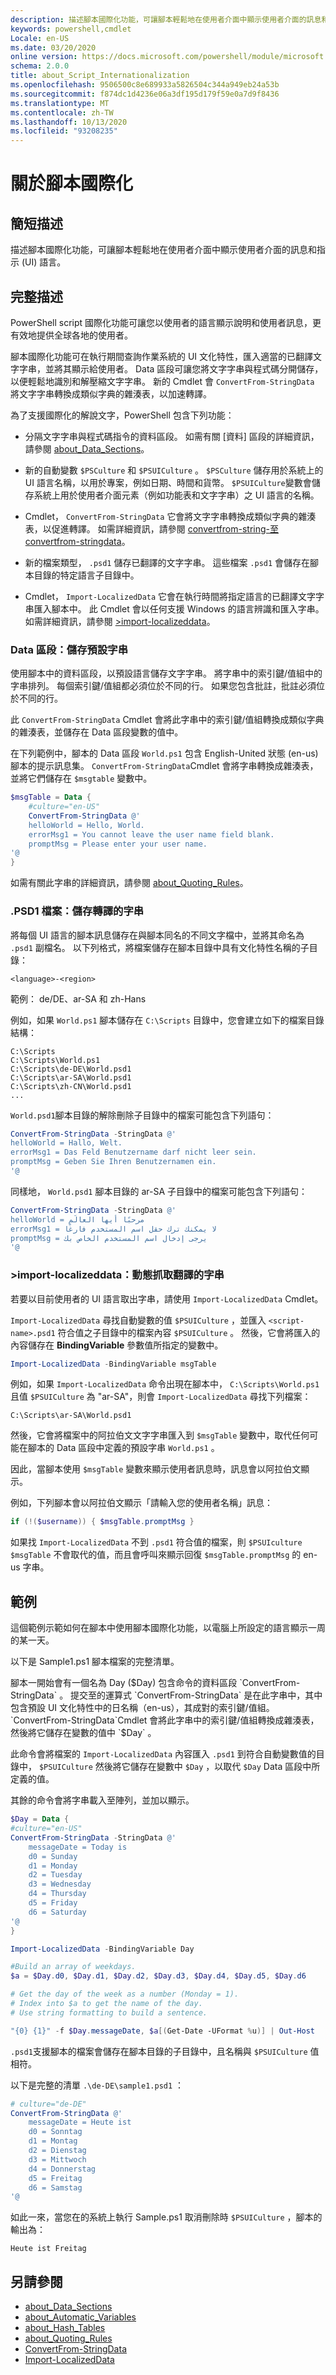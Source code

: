 ```yaml
---
description: 描述腳本國際化功能，可讓腳本輕鬆地在使用者介面中顯示使用者介面的訊息和指示 (UI) 語言。
keywords: powershell,cmdlet
Locale: en-US
ms.date: 03/20/2020
online version: https://docs.microsoft.com/powershell/module/microsoft.powershell.core/about/about_script_internationalization?view=powershell-7.1&WT.mc_id=ps-gethelp
schema: 2.0.0
title: about_Script_Internationalization
ms.openlocfilehash: 9506500c8e689933a5826504c344a949eb24a53b
ms.sourcegitcommit: f874dc1d4236e06a3df195d179f59e0a7d9f8436
ms.translationtype: MT
ms.contentlocale: zh-TW
ms.lasthandoff: 10/13/2020
ms.locfileid: "93208235"
---
```

# <a name="about-script-internationalization"></a>關於腳本國際化

## <a name="short-description"></a>簡短描述
描述腳本國際化功能，可讓腳本輕鬆地在使用者介面中顯示使用者介面的訊息和指示 (UI) 語言。

## <a name="long-description"></a>完整描述

PowerShell script 國際化功能可讓您以使用者的語言顯示說明和使用者訊息，更有效地提供全球各地的使用者。

腳本國際化功能可在執行期間查詢作業系統的 UI 文化特性，匯入適當的已翻譯文字字串，並將其顯示給使用者。 Data 區段可讓您將文字字串與程式碼分開儲存，以便輕鬆地識別和解壓縮文字字串。 新的 Cmdlet 會 `ConvertFrom-StringData` 將文字字串轉換成類似字典的雜湊表，以加速轉譯。

為了支援國際化的解說文字，PowerShell 包含下列功能：

- 分隔文字字串與程式碼指令的資料區段。 如需有關 [資料] 區段的詳細資訊，請參閱 [about_Data_Sections](about_Data_Sections.md)。

- 新的自動變數 `$PSCulture` 和 `$PSUICulture` 。 `$PSCulture` 儲存用於系統上的 UI 語言名稱，以用於專案，例如日期、時間和貨幣。 `$PSUICulture`變數會儲存系統上用於使用者介面元素（例如功能表和文字字串）之 UI 語言的名稱。

- Cmdlet， `ConvertFrom-StringData` 它會將文字字串轉換成類似字典的雜湊表，以促進轉譯。 如需詳細資訊，請參閱 [convertfrom-string-至 convertfrom-stringdata](xref:Microsoft.PowerShell.Utility.ConvertFrom-StringData)。

- 新的檔案類型， `.psd1` 儲存已翻譯的文字字串。 這些檔案 `.psd1` 會儲存在腳本目錄的特定語言子目錄中。

- Cmdlet， `Import-LocalizedData` 它會在執行時間將指定語言的已翻譯文字字串匯入腳本中。 此 Cmdlet 會以任何支援 Windows 的語言辨識和匯入字串。 如需詳細資訊，請參閱 [>import-localizeddata](xref:Microsoft.PowerShell.Utility.Import-LocalizedData)。

### <a name="the-data-section-storing-default-strings"></a>Data 區段：儲存預設字串

使用腳本中的資料區段，以預設語言儲存文字字串。 將字串中的索引鍵/值組中的字串排列。 每個索引鍵/值組都必須位於不同的行。 如果您包含批註，批註必須位於不同的行。

此 `ConvertFrom-StringData` Cmdlet 會將此字串中的索引鍵/值組轉換成類似字典的雜湊表，並儲存在 Data 區段變數的值中。

在下列範例中，腳本的 Data 區段 `World.ps1` 包含 English-United 狀態 (en-us) 腳本的提示訊息集。 `ConvertFrom-StringData`Cmdlet 會將字串轉換成雜湊表，並將它們儲存在 `$msgtable` 變數中。

```powershell
$msgTable = Data {
    #culture="en-US"
    ConvertFrom-StringData @'
    helloWorld = Hello, World.
    errorMsg1 = You cannot leave the user name field blank.
    promptMsg = Please enter your user name.
'@
}
```

如需有關此字串的詳細資訊，請參閱 [about_Quoting_Rules](about_Quoting_Rules.md)。

### <a name="psd1-files-storing-translated-strings"></a>.PSD1 檔案：儲存轉譯的字串

將每個 UI 語言的腳本訊息儲存在與腳本同名的不同文字檔中，並將其命名為 `.psd1` 副檔名。 以下列格式，將檔案儲存在腳本目錄中具有文化特性名稱的子目錄：

`<language>-<region>`

範例： de/DE、ar-SA 和 zh-Hans

例如，如果 `World.ps1` 腳本儲存在 `C:\Scripts` 目錄中，您會建立如下的檔案目錄結構：

```
C:\Scripts
C:\Scripts\World.ps1
C:\Scripts\de-DE\World.psd1
C:\Scripts\ar-SA\World.psd1
C:\Scripts\zh-CN\World.psd1
...
```

`World.psd1`腳本目錄的解除刪除子目錄中的檔案可能包含下列語句：

```powershell
ConvertFrom-StringData -StringData @'
helloWorld = Hallo, Welt.
errorMsg1 = Das Feld Benutzername darf nicht leer sein.
promptMsg = Geben Sie Ihren Benutzernamen ein.
'@
```

同樣地， `World.psd1` 腳本目錄的 ar-SA 子目錄中的檔案可能包含下列語句：

```powershell
ConvertFrom-StringData -StringData @'
helloWorld = مرحبًا أيها العالَم
errorMsg1 = لا يمكنك ترك حقل اسم المستخدم فارغًا
promptMsg = يرجى إدخال اسم المستخدم الخاص بك
'@
```

### <a name="import-localizeddata-dynamic-retrieval-of-translated-strings"></a>>import-localizeddata：動態抓取翻譯的字串

若要以目前使用者的 UI 語言取出字串，請使用 `Import-LocalizedData` Cmdlet。

`Import-LocalizedData` 尋找自動變數的值 `$PSUICulture` ，並匯入 `<script-name>.psd1` 符合值之子目錄中的檔案內容 `$PSUICulture` 。 然後，它會將匯入的內容儲存在 **BindingVariable** 參數值所指定的變數中。

```powershell
Import-LocalizedData -BindingVariable msgTable
```

例如，如果 `Import-LocalizedData` 命令出現在腳本中， `C:\Scripts\World.ps1` 且值 `$PSUICulture` 為 "ar-SA"，則會 `Import-LocalizedData` 尋找下列檔案：

`C:\Scripts\ar-SA\World.psd1`

然後，它會將檔案中的阿拉伯文文字字串匯入到 `$msgTable` 變數中，取代任何可能在腳本的 Data 區段中定義的預設字串 `World.ps1` 。

因此，當腳本使用 `$msgTable` 變數來顯示使用者訊息時，訊息會以阿拉伯文顯示。

例如，下列腳本會以阿拉伯文顯示「請輸入您的使用者名稱」訊息：

```powershell
if (!($username)) { $msgTable.promptMsg }
```

如果找 `Import-LocalizedData` 不到 `.psd1` 符合值的檔案，則 `$PSUIculture` `$msgTable` 不會取代的值，而且會呼叫來顯示回復 `$msgTable.promptMsg` 的 en-us 字串。

## <a name="examples"></a>範例

這個範例示範如何在腳本中使用腳本國際化功能，以電腦上所設定的語言顯示一周的某一天。

以下是 Sample1.ps1 腳本檔案的完整清單。

腳本一開始會有一個名為 Day ($Day) 包含命令的資料區段 `ConvertFrom-StringData` 。 提交至的運算式 `ConvertFrom-StringData` 是在此字串中，其中包含預設 UI 文化特性中的日名稱（en-us），其成對的索引鍵/值組。 `ConvertFrom-StringData`Cmdlet 會將此字串中的索引鍵/值組轉換成雜湊表，然後將它儲存在變數的值中 `$Day` 。

此命令會將檔案的 `Import-LocalizedData` 內容匯入 `.psd1` 到符合自動變數值的目錄中， `$PSUICulture` 然後將它儲存在變數中 `$Day` ，以取代 `$Day` Data 區段中所定義的值。

其餘的命令會將字串載入至陣列，並加以顯示。

```powershell
$Day = Data {
#culture="en-US"
ConvertFrom-StringData -StringData @'
    messageDate = Today is
    d0 = Sunday
    d1 = Monday
    d2 = Tuesday
    d3 = Wednesday
    d4 = Thursday
    d5 = Friday
    d6 = Saturday
'@
}

Import-LocalizedData -BindingVariable Day

#Build an array of weekdays.
$a = $Day.d0, $Day.d1, $Day.d2, $Day.d3, $Day.d4, $Day.d5, $Day.d6

# Get the day of the week as a number (Monday = 1).
# Index into $a to get the name of the day.
# Use string formatting to build a sentence.

"{0} {1}" -f $Day.messageDate, $a[(Get-Date -UFormat %u)] | Out-Host
```

`.psd1`支援腳本的檔案會儲存在腳本目錄的子目錄中，且名稱與 `$PSUICulture` 值相符。

以下是完整的清單 `.\de-DE\sample1.psd1` ：

```powershell
# culture="de-DE"
ConvertFrom-StringData @'
    messageDate = Heute ist
    d0 = Sonntag
    d1 = Montag
    d2 = Dienstag
    d3 = Mittwoch
    d4 = Donnerstag
    d5 = Freitag
    d6 = Samstag
'@
```

如此一來，當您在的系統上執行 Sample.ps1 取消刪除時 `$PSUICulture` ，腳本的輸出為：

```Output
Heute ist Freitag
```

## <a name="see-also"></a>另請參閱

- [about_Data_Sections](about_Data_Sections.md)
- [about_Automatic_Variables](about_Automatic_Variables.md)
- [about_Hash_Tables](about_Hash_Tables.md)
- [about_Quoting_Rules](about_Quoting_Rules.md)
- [ConvertFrom-StringData](xref:Microsoft.PowerShell.Utility.ConvertFrom-StringData)
- [Import-LocalizedData](xref:Microsoft.PowerShell.Utility.Import-LocalizedData)

